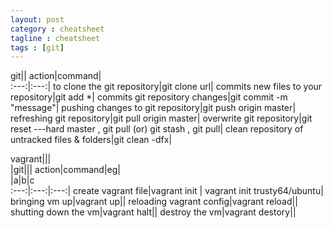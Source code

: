 ```yaml
---
layout: post
category : cheatsheet
tagline : cheatsheet
tags : [git]
---
```




git||
action|command|                                                             
:---:|:---:|
to clone the git repository|git clone url|
commits new files to your repository|git add *|
commits git repository changes|git commit -m "message"|
pushing changes to git repository|git push origin master|
refreshing git repository|git pull origin master|
overwrite git repository|git reset ---hard master , git pull (or) git stash , git pull|
clean repository of untracked files & folders|git clean -dfx|

vagrant|||<br/>|git|||
action|command|eg|<br/>|a|b|c                                          
:---:|:---:|:---:|
create vagrant file|vagrant init <boxname>| vagrant init trusty64/ubuntu|
bringing vm up|vagrant up||
reloading vagrant config|vagrant reload||
shutting down the vm|vagrant halt||
destroy the vm|vagrant destory||
